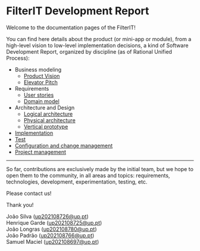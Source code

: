 # FilterIT Development Report

Welcome to the documentation pages of the FilterIT!

You can find here details about the product (or mini-app or module), from a high-level vision to low-level implementation decisions, a kind of Software Development Report, organized by discipline (as of Rational Unified Process): 

* Business modeling 
  * [Product Vision](https://github.com/FEUP-LEIC-ES-2022-23/2LEIC14T5/blob/main/docs/ProductVision.md)
  * [Elevator Pitch](https://github.com/FEUP-LEIC-ES-2022-23/2LEIC14T5/blob/main/docs/ElevatorPitch.md)
* Requirements
  * [User stories](https://github.com/FEUP-LEIC-ES-2022-23/2LEIC14T5/blob/main/docs/requirements.md#user-stories)
  * [Domain model](https://github.com/FEUP-LEIC-ES-2022-23/2LEIC14T5/blob/main/docs/requirements.md#domain-model)
* Architecture and Design
  * [Logical architecture](https://github.com/FEUP-LEIC-ES-2022-23/2LEIC14T5/blob/main/docs/ArchitectureAndDesign.md#logical-architecture)
  * [Physical architecture](https://github.com/FEUP-LEIC-ES-2022-23/2LEIC14T5/blob/main/docs/ArchitectureAndDesign.md#physical-architecture)
  * [Vertical prototype](https://github.com/FEUP-LEIC-ES-2022-23/2LEIC14T5/blob/main/docs/ArchitectureAndDesign.md#vertical-prototype)
* [Implementation](https://github.com/FEUP-LEIC-ES-2022-23/2LEIC14T5/blob/main/docs/Implementation.md)
* [Test](https://github.com/FEUP-LEIC-ES-2022-23/2LEIC14T5/blob/main/docs/Test.md)
* [Configuration and change management](https://github.com/FEUP-LEIC-ES-2022-23/2LEIC14T5/blob/main/docs/ConfigurationAndChangeManagement.md)
* [Project management](https://github.com/FEUP-LEIC-ES-2022-23/2LEIC14T5/blob/main/docs/ProjectManagement.md)

---

So far, contributions are exclusively made by the initial team, but we hope to open them to the community, in all areas and topics: requirements, technologies, development, experimentation, testing, etc.

Please contact us! 

Thank you!

João Silva (up202108726@up.pt)<br>
Henrique Garde (up202108725@up.pt)<br>
João Longras (up202108780@up.pt)<br>
João Padrão (up202108766@up.pt)<br>
Samuel Maciel (up202108697@up.pt)<br>
